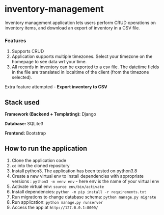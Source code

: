 # inventory-management

Inventory management application lets users perform CRUD operations on inventory items, and download an export of inventory in a CSV file.

### Features
1. Supports CRUD
2. Application supports multiple timezones. Select your timezone on the homepage to see data wrt your time. 
3. All records in inventory can be exported to a csv file. The datetime fields in the file are translated in localtime of the client (from the timezone selected).

Extra feature attempted - **Export inventory to CSV**

## Stack used
**Framework (Backend + Templating):** Django

**Database:** SQLite3

**Frontend:** Bootstrap


## How to run the application

1. Clone the application code
2. `cd` into the cloned repository
3. Install python3. The application has been tested on python3.8
5. Create a new virtual env to install dependencies with appropriate versions : `python3 -m venv env` - here env is the name of your virtual env
6. Activate virtual env: `source env/bin/activate`
7. Install dependencies: `python -m pip install -r requirements.txt`
8. Run migrations to change database schema: `python manage.py migrate`
9. Run application: `python manage.py runserver`
10. Access the app at `http://127.0.0.1:8000/`
